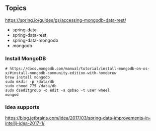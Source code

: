 ## Topics
https://spring.io/guides/gs/accessing-mongodb-data-rest/

- spring-data
- spring-data-rest
- spring-data-mongodb
- mongodb

### Install MongoDB

```
# https://docs.mongodb.com/manual/tutorial/install-mongodb-on-os-x/#install-mongodb-community-edition-with-homebrew
brew install mongodb
sudo mkdir -p /data/db
sudo chmod 775 /data/db
sudo dseditgroup -o edit -a qsbao -t user wheel
mongod
```

### Idea supports
https://blog.jetbrains.com/idea/2017/03/spring-data-improvements-in-intellij-idea-2017-1/